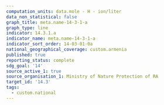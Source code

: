```yaml
---
computation_units: data.mole - H - ion/liter
data_non_statistical: false
graph_title: meta.name-14-3-1-a
graph_type: line
indicator: 14.3.1.a
indicator_name: meta.name-14-3-1-a
indicator_sort_order: 14-03-01-0a
national_geographical_coverage: custom.armenia
published: true
reporting_status: complete
sdg_goal: '14'
source_active_1: true
source_organisation_1: Ministry of Nature Protection of RA
target_id: '14.3'
tags:
  - custom.national
---
```

